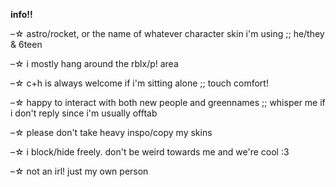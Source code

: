 **info!!**

–☆ astro/rocket, or the name of whatever character skin i'm using ;; he/they & 6teen

–☆ i mostly hang around the rblx/p! area

–☆ c+h is always welcome if i'm sitting alone ;; touch comfort! 

–☆ happy to interact with both new people and greennames ;; whisper me if i don't reply since i'm usually offtab

–☆ please don't take heavy inspo/copy my skins

–☆ i block/hide freely. don't be weird towards me and we're cool :3

–☆ not an irl! just my own person
